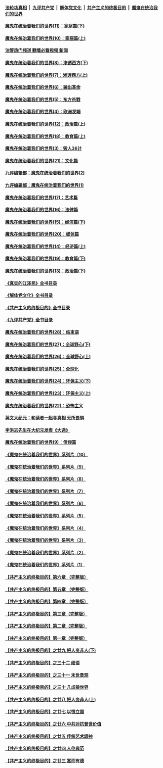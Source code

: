 ####  [法轮功真相](../../../../basic/blob/master/README.md?t=11272331) &nbsp;|&nbsp; [九评共产党](../../../../9ping.md/blob/master/README.md?t=11272331) &nbsp;|&nbsp; [解体党文化](../../../../jtdwh.md/blob/master/README.md?t=11272331)  &nbsp;|&nbsp; [共产主义的终极目的](../../../../gczydzjmd.md/blob/master/README.md?t=11272331) &nbsp;|&nbsp; [魔鬼在统治我们的世界](../../../../mgztzwmdsj.md/blob/master/README.md?t=11272331) 

#### [魔鬼在统治着我们的世界(11)：家庭篇(下)](../pages/nsc422/n10440961.md?t=11272331) 

#### [魔鬼在统治着我们的世界(10)：家庭篇(上)](../pages/nsc422/n10435448.md?t=11272331) 

#### [油管热门频道 翻墙必看视频 新闻](http://129.146.143.75:81/youtube.html?11272331)

#### [魔鬼在统治着我们的世界(8)：渗透西方(下)](../pages/nsc422/n10429603.md?t=11272331) 

#### [魔鬼在统治着我们的世界(7)：渗透西方(上)](../pages/nsc422/n10426013.md?t=11272331) 

#### [魔鬼在统治着我们的世界(6)：输出革命](../pages/nsc422/n10421536.md?t=11272331) 

#### [魔鬼在统治着我们的世界(5)：东方杀戮](../pages/nsc422/n10417707.md?t=11272331) 

#### [魔鬼在统治着我们的世界(4)：欧洲发端](../pages/nsc422/n10414890.md?t=11272331) 

#### [魔鬼在统治着我们的世界(12)：政治篇(上)](../pages/nsc422/n10444576.md?t=11272331) 

#### [魔鬼在统治着我们的世界(18)：教育篇(上)](../pages/nsc422/n10526970.md?t=11272331) 

#### [魔鬼在统治着我们的世界(3)：毁人36计](../pages/nsc422/n10411583.md?t=11272331) 

#### [魔鬼在统治着我们的世界(21)：文化篇](../pages/nsc422/n10597706.md?t=11272331) 

#### [九评编辑部：魔鬼在统治着我们的世界(2)](../pages/nsc422/n10410036.md?t=11272331) 

#### [九评编辑部：魔鬼在统治着我们的世界(1)](../pages/nsc422/n10406825.md?t=11272331) 

#### [魔鬼在统治着我们的世界(17)：艺术篇](../pages/nsc422/n10499093.md?t=11272331) 

#### [魔鬼在统治着我们的世界(16)：法律篇](../pages/nsc422/n10485969.md?t=11272331) 

#### [魔鬼在统治着我们的世界(15)：经济篇(下)](../pages/nsc422/n10469975.md?t=11272331) 

#### [魔鬼在统治着我们的世界(20)：媒体篇](../pages/nsc422/n10586579.md?t=11272331) 

#### [魔鬼在统治着我们的世界(14)：经济篇(上)](../pages/nsc422/n10457370.md?t=11272331) 

#### [魔鬼在统治着我们的世界(19)：教育篇(下)](../pages/nsc422/n10564808.md?t=11272331) 

#### [魔鬼在统治着我们的世界(13)：政治篇(下)](../pages/nsc422/n10448270.md?t=11272331) 

#### [《真实的江泽民》全书目录](../pages/nsc422/n13721399.md?t=11272331) 

#### [《解体党文化》全书目录](../pages/nsc422/n13721157.md?t=11272331) 

#### [《共产主义的终极目的》全书目录](../pages/nsc422/n13721048.md?t=11272331) 

#### [《九评共产党》全书目录](../pages/nsc422/n13708085.md?t=11272331) 

#### [魔鬼在统治着我们的世界(28)：结束语](../pages/nsc422/n10936246.md?t=11272331) 

#### [魔鬼在统治着我们的世界(27)：全球野心(下)](../pages/nsc422/n10928319.md?t=11272331) 

#### [魔鬼在统治着我们的世界(26)：全球野心(上)](../pages/nsc422/n10900318.md?t=11272331) 

#### [魔鬼在统治着我们的世界(25)：全球化](../pages/nsc422/n10788205.md?t=11272331) 

#### [魔鬼在统治着我们的世界(24)：环保主义(下)](../pages/nsc422/n10695307.md?t=11272331) 

#### [魔鬼在统治着我们的世界(23)：环保主义(上)](../pages/nsc422/n10688613.md?t=11272331) 

#### [魔鬼在统治着我们的世界(22)：恐怖主义](../pages/nsc422/n10614727.md?t=11272331) 

#### [英文大纪元：和读者一起寻真相 无所畏惧](../pages/nsc422/n12542027.md?t=11272331) 

#### [李洪志先生在大纪元发表《大选》](../pages/nsc422/n12534746.md?t=11272331) 

#### [魔鬼在统治着我们的世界(9)：信仰篇](../pages/nsc422/n10432159.md?t=11272331) 

#### [《魔鬼在统治着我们的世界》系列片（10）](../pages/nsc422/n12292670.md?t=11272331) 

#### [《魔鬼在统治着我们的世界》系列片（9）](../pages/nsc422/n12290859.md?t=11272331) 

#### [《魔鬼在统治着我们的世界》系列片（8）](../pages/nsc422/n12287445.md?t=11272331) 

#### [《魔鬼在统治着我们的世界》系列片（7）](../pages/nsc422/n12283425.md?t=11272331) 

#### [《魔鬼在统治着我们的世界》系列片（6）](../pages/nsc422/n12282314.md?t=11272331) 

#### [《魔鬼在统治着我们的世界》系列片（5）](../pages/nsc422/n12281419.md?t=11272331) 

#### [《魔鬼在统治着我们的世界》系列片（4）](../pages/nsc422/n12274024.md?t=11272331) 

#### [《魔鬼在统治着我们的世界》系列片（3）](../pages/nsc422/n12271322.md?t=11272331) 

#### [《魔鬼在统治着我们的世界》系列片（2）](../pages/nsc422/n12269049.md?t=11272331) 

#### [《魔鬼在统治着我们的世界》系列片（1）](../pages/nsc422/n12267575.md?t=11272331) 

#### [【共产主义的终极目的】第六章 （完整版）](../pages/nsc422/n11428913.md?t=11272331) 

#### [【共产主义的终极目的】第五章 （完整版）](../pages/nsc422/n11428912.md?t=11272331) 

#### [【共产主义的终极目的】第四章 （完整版）](../pages/nsc422/n11428907.md?t=11272331) 

#### [【共产主义的终极目的】第三章（完整版）](../pages/nsc422/n11428848.md?t=11272331) 

#### [【共产主义的终极目的】第二章（完整版）](../pages/nsc422/n11428831.md?t=11272331) 

#### [【共产主义的终极目的】第一章（完整版）](../pages/nsc422/n11417651.md?t=11272331) 

#### [【共产主义的终极目的】之廿九 把人变非人(下)](../pages/nsc422/n11344140.md?t=11272331) 

#### [【共产主义的终极目的】之三十二 结语](../pages/nsc422/n11360535.md?t=11272331) 

#### [【共产主义的终极目的】之三十一 末世景观](../pages/nsc422/n11351129.md?t=11272331) 

#### [【共产主义的终极目的】之三十 几成狼世界](../pages/nsc422/n11348280.md?t=11272331) 

#### [【共产主义的终极目的】之廿八 把人变非人(上)](../pages/nsc422/n11340492.md?t=11272331) 

#### [【共产主义的终极目的】之廿七 以恨立国](../pages/nsc422/n11336944.md?t=11272331) 

#### [【共产主义的终极目的】之廿六 中共对抗普世价值](../pages/nsc422/n11324785.md?t=11272331) 

#### [【共产主义的终极目的】之廿五 传统艺术颂神](../pages/nsc422/n11296396.md?t=11272331) 

#### [【共产主义的终极目的】之廿四 人伦典范](../pages/nsc422/n11296397.md?t=11272331) 

#### [【共产主义的终极目的】之廿三 富而有德](../pages/nsc422/n11283598.md?t=11272331) 

<img src='http://gfw-breaker.win/goodnews/indexes/nsc422.md' width='0px' height='0px'/>
